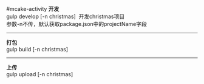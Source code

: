 #mcake-activity
**开发**  
gulp develop [-n christmas]  开发christmas项目  
参数-n不传，默认获取package.json中的projectName字段  
***
**打包**  
gulp build [-n christmas]  
***
**上传**  
gulp upload [-n christmas]
